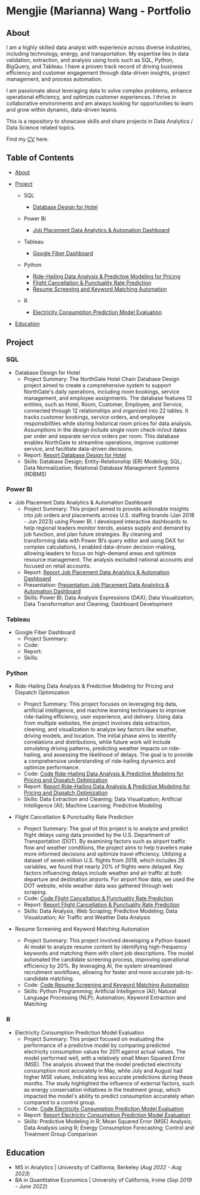 # Mengjie (Marianna) Wang - Portfolio
## About
I am a highly skilled data analyst with experience across diverse industries, including technology, energy, and transportation. My expertise lies in data validation, extraction, and analysis using tools such as SQL, Python, BigQuery, and Tableau. I have a proven track record of driving business efficiency and customer engagement through data-driven insights, project management, and process automation.

I am passionate about leveraging data to solve complex problems, enhance operational efficiency, and optimize customer experiences. I thrive in collaborative environments and am always looking for opportunities to learn and grow within dynamic, data-driven teams.

This is a repository to showcase skills and share projects in Data Analytics / Data Science related topics.

Find my [CV](https://github.com/mariannawang/mariannawang.github.io/blob/main/Mengjie%20Wang-Resume.pdf) here.

## Table of Contents
- [About](https://github.com/mariannawang/mariannawang.github.io?tab=readme-ov-file#about)
- [Project](https://github.com/mariannawang/mariannawang.github.io?tab=readme-ov-file#project)
  - SQL
    - [Database Design for Hotel](https://github.com/mariannawang/mariannawang.github.io/blob/main/README.md#sql)
    
  - Power BI
    - [Job Placement Data Analytics & Automation Dashboard](https://github.com/mariannawang/mariannawang.github.io/blob/main/README.md#power-bi)
      
  - Tableau
    - [Google Fiber Dashboard](https://github.com/mariannawang/mariannawang.github.io/blob/main/README.md#tableau)
      
  - Python
    - [Ride-Hailing Data Analysis & Predictive Modeling for Pricing](https://github.com/mariannawang/mariannawang.github.io/blob/main/README.md#python)
    - [Flight Cancellation & Punctuality Rate Prediction](https://github.com/mariannawang/mariannawang.github.io/blob/main/README.md#python)
    - [Resume Screening and Keyword Matching Automation](https://github.com/mariannawang/mariannawang.github.io/blob/main/README.md#python)
  
  - R
    - [Electricity Consumption Prediction Model Evaluation](https://github.com/mariannawang/mariannawang.github.io/blob/main/README.md#r)

- [Education](https://github.com/mariannawang/mariannawang.github.io?tab=readme-ov-file#education)

## Project
### SQL
- Database Design for Hotel
  - Project Summary: The NorthGate Hotel Chain Database Design project aimed to create a comprehensive system to support NorthGate's daily operations, including room bookings, service management, and employee assignments. The database features 13 entities, such as Hotel, Room, Customer, Employee, and Service, connected through 12 relationships and organized into 22 tables. It tracks customer bookings, service orders, and employee responsibilities while storing historical room prices for data analysis. Assumptions in the design include single room check-in/out dates per order and separate service orders per room. This database enables NorthGate to streamline operations, improve customer service, and facilitate data-driven decisions.
  - Report: [Report Database Design for Hotel](https://github.com/mariannawang/mariannawang.github.io/blob/main/SQL/Database%20Design%20for%20Hotel.pdf)
  - Skills: Database Design; Entity-Relationship (ER) Modeling; SQL; Data Normalization; Relational Database Management Systems (RDBMS)
    
### Power BI
- Job Placement Data Analytics & Automation Dashboard
  - Project Summary: This project aimed to provide actionable insights into job orders and placements across U.S. staffing brands (Jan 2018 - Jun 2023) using Power BI. I developed interactive dashboards to help regional leaders monitor trends, assess supply and demand by job function, and plan future strategies. By cleaning and transforming data with Power BI’s query editor and using DAX for complex calculations, I enabled data-driven decision-making, allowing leaders to focus on high-demand areas and optimize resource management. The analysis excluded national accounts and focused on retail accounts.
  - Report: [Report Job Placement Data Analytics & Automation Dashboard](https://github.com/mariannawang/mariannawang.github.io/blob/main/Power%20BI/Job%20Placement%20Data%20Analytics%20%26%20Automation%20Dashboard_Report.pdf)
  - Presentation: [Presentation Job Placement Data Analytics & Automation Dashboard](https://github.com/mariannawang/mariannawang.github.io/blob/main/Power%20BI/Job%20Placement%20Data%20Analytics%20%26%20Automation%20Dashboard_Presentation.pdf)
  - Skills: Power BI; Data Analysis Expressions (DAX); Data Visualization; Data Transformation and Cleaning; Dashboard Development


### Tableau
- Google Fiber Dashboard
  - Project Summary: 
  - Code: 
  - Report: 
  - Skills:

### Python
- Ride-Hailing Data Analysis & Predictive Modeling for Pricing and Dispatch Optimization
  - Project Summary: This project focuses on leveraging big data, artificial intelligence, and machine learning techniques to improve ride-hailing efficiency, user experience, and delivery. Using data from multiple websites, the project involves data extraction, cleaning, and visualization to analyze key factors like weather, driving models, and location. The initial phase aims to identify correlations and distributions, while future work will include simulating driving patterns, predicting weather impacts on ride-hailing, and assessing the likelihood of delays. The goal is to provide a comprehensive understanding of ride-hailing dynamics and optimize performance.
  - Code: [Code Ride-Hailing Data Analysis & Predictive Modeling for Pricing and Dispatch Optimization](https://github.com/mariannawang/mariannawang.github.io/blob/main/Python/Ride-Hailing%20Data%20Analysis%20%26%20Predictive%20Modeling%20for%20Pricing%20Code.ipynb)
  - Report: [Report Ride-Hailing Data Analysis & Predictive Modeling for Pricing and Dispatch Optimization](https://github.com/mariannawang/mariannawang.github.io/blob/main/Python/Uber%20Report.pdf)
  - Skills: Data Extraction and Cleaning; Data Visualization; Artificial Intelligence (AI); Machine Learning; Predictive Modeling


- Flight Cancellation & Punctuality Rate Prediction
  - Project Summary: The goal of this project is to analyze and predict flight delays using data provided by the U.S. Department of Transportation (DOT). By examining factors such as airport traffic flow and weather conditions, the project aims to help travelers make more informed decisions and optimize travel efficiency. Utilizing a dataset of seven million U.S. flights from 2018, which includes 28 variables, we found that nearly 20% of flights were delayed. Key factors influencing delays include weather and air traffic at both departure and destination airports. For airport flow data, we used the DOT website, while weather data was gathered through web scraping.
  - Code: [Code Flight Cancellation & Punctuality Rate Prediction](https://github.com/mariannawang/mariannawang.github.io/blob/main/Python/Flight%20Cancellation%20%26%20Punctuality%20Rate%20Prediction%20Code.ipynb)
  - Report: [Report Flight Cancellation & Punctuality Rate Prediction](https://github.com/mariannawang/mariannawang.github.io/blob/main/Python/Project_Report.pdf)
  - Skills: Data Analysis; Web Scraping; Predictive Modeling; Data Visualization; Air Traffic and Weather Data Analysis
    
- Resume Screening and Keyword Matching Automation
  - Project Summary: This project involved developing a Python-based AI model to analyze resume content by identifying high-frequency keywords and matching them with client job descriptions. The model automated the candidate screening process, improving operational efficiency by 20%. By leveraging AI, the system streamlined recruitment workflows, allowing for faster and more accurate job-to-candidate matching.
  - Code: [Code Resume Screening and Keyword Matching Automation](https://github.com/mariannawang/mariannawang.github.io/blob/main/Python/Candidate_Sell.ipynb)
  - Skills: Python Programming; Artificial Intelligence (AI); Natural Language Processing (NLP); Automation; Keyword Extraction and Matching
 
### R
- Electricity Consumption Prediction Model Evaluation
  - Project Summary: This project focused on evaluating the performance of a predictive model by comparing predicted electricity consumption values for 2011 against actual values. The model performed well, with a relatively small Mean Squared Error (MSE). The analysis showed that the model predicted electricity consumption most accurately in May, while July and August had higher MSE values, indicating less accurate predictions during these months. The study highlighted the influence of external factors, such as energy conservation initiatives in the treatment group, which impacted the model's ability to predict consumption accurately when compared to a control group.
  - Code: [Code Electricity Consumption Prediction Model Evaluation](https://github.com/mariannawang/mariannawang.github.io/blob/main/R/Electricity%20Consumption%20Prediction%20Model%20Evaluation_Code.Rmd)
  - Report: [Report Electricity Consumption Prediction Model Evaluation](https://github.com/mariannawang/mariannawang.github.io/blob/main/R/Project_Report.pdf)
  - Skills: Predictive Modeling in R; Mean Squared Error (MSE) Analysis; Data Analysis using R; Energy Consumption Forecasting; Control and Treatment Group Comparison

## Education
  - MS in Analytics | University of California, Berkeley (_Aug 2022 - Aug 2023_)
  - BA in Quantitative Economics | University of California, Irvine (_Sep 2019 - June 2022_)
